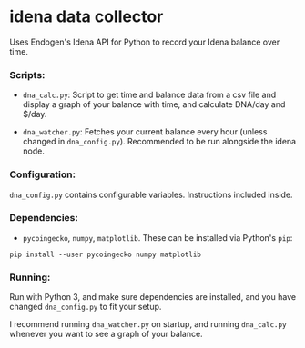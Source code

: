 # idena data collector

Uses Endogen's Idena API for Python to record your Idena balance over time.

### Scripts:

- `dna_calc.py`: Script to get time and balance data from a csv file and display a graph of your balance with time, and calculate DNA/day and $/day.

- `dna_watcher.py`: Fetches your current balance every hour (unless changed in `dna_config.py`). Recommended to be run alongside the idena node.

### Configuration:

`dna_config.py` contains configurable variables. Instructions included inside.

### Dependencies:

- `pycoingecko`, `numpy`, `matplotlib`. These can be installed via Python's `pip`:

```
pip install --user pycoingecko numpy matplotlib
```

### Running:

Run with Python 3, and make sure dependencies are installed, and you have changed `dna_config.py` to fit your setup.

I recommend running `dna_watcher.py` on startup, and running `dna_calc.py` whenever you want to see a graph of your balance.

